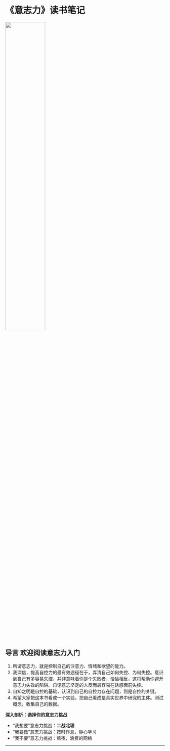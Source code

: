 # 《意志力》读书笔记

<img src="https://gss0.baidu.com/7LsWdDW5_xN3otqbppnN2DJv/doc/pic/item/2f738bd4b31c870136d6f3ac2f7f9e2f0708ff1c.jpg" width="50%" />

## 导言 欢迎阅读意志力入门

1. 所谓意志力，就是控制自己的注意力、情绪和欲望的能力。
2. 我深信，提高自控力的最有效途径在于，弄清自己如何失控、为何失控。意识到自己有多容易失控，并非意味着你是个失败者，恰恰相反，这将帮助你避开意志力失效的陷阱。自诩意志坚定的人反而最容易在诱惑面前失控。
3. 自知之明是自控的基础，认识到自己的自控力存在问题，则是自控的关键。
4. 希望大家把这本书看成一个实验，把自己看成是真实世界中研究的主体。测试概念，收集自己的数据。

**深入剖析：选择你的意志力挑战**

- “我想要”意志力挑战：**二战北理**
- “我要做”意志力挑战：按时作息，静心学习
- “我不要”意志力挑战：熬夜，浪费的网络

---
